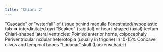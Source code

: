 ```yaml
---
title: "Chiari 2"
---
```

&quot;Cascade&quot; or &quot;waterfall&quot; of tissue behind medulla
Fenestrated/hypoplastic falx &#8658; interdigitated gyri
&quot;Beaked&quot; (sagittal) or heart-shaped (axial) tectum
Chiari-shaped lateral ventricles: Pointed anterior horns, colpocephaly
Periventricular nodular heterotopia (usually in trigone) in 10-15%
Concave clivus and temporal bones
&quot;Lacunar&quot; skull (L&#252;ckensch&#228;del)

